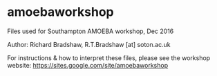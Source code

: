 # amoebaworkshop
Files used for Southampton AMOEBA workshop, Dec 2016

Author: Richard Bradshaw, R.T.Bradshaw [at] soton.ac.uk

For instructions & how to interpret these files, please see the workshop website:
https://sites.google.com/site/amoebaworkshop


